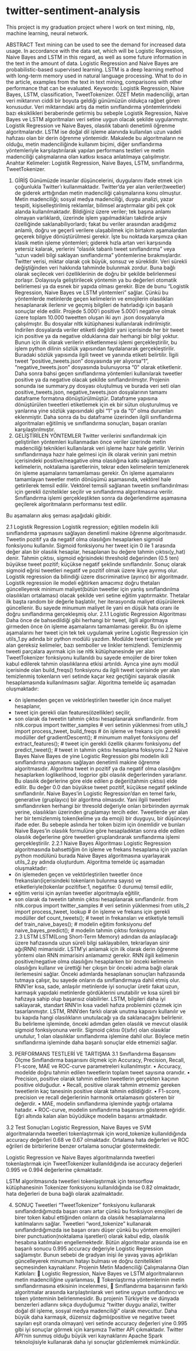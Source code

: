 # twitter-sentiment-analysis
This project is my graduation project where I work on text mining, nlp, machine learning, neural network.

ABSTRACT 
Text mining can be used to see the demand for increased data usage. In accordance with the data set, which will be Logistic Regression, Naive Bayes and LSTM in this regard, as well as some future information in the text in the amount of data. Logistic Regression and Naive Bayes are probabilistic-based supervised learning. LSTM is a deep learning method with long-term memory used in natural language processing. What to do in the article, examples from the text in text mining, comparisons with other performance that can be evaluated.
Keywords:  Logistik Regression, Naive Bayes, LSTM, classification, TweetTokenizer.
ÖZET
Metin madenciliği, artan veri miktarının ciddi bir boyuta geldiği günümüzün oldukça rağbet gören  konusudur. Veri miktarındaki artış da metin sınıflandırma yöntemlerindeki bazı eksiklikleri beraberinde getirmiş bu sebeple Logistik Regression, Naive Bayes ve LSTM  algoritmaları veri setine uygun olacak şekilde uygulanmıştır. Logistik Regression ve Naive Bayes, olasılık tabanlı denetimli öğrenme algoritmalarıdır. LSTM ise doğal dil işleme alanında kullanılan uzun vadeli hafızası olan bir derin öğrenme yöntemidir. Makalede bu algoritmaların ne olduğu, metin madenciliğinde kullanım biçimi, diğer sınıflandırma yöntemleriyle karşılaştırılarak yapılan performans testleri ve metin madenciliği çalışmalarına olan katkısı kısaca anlatılmaya çalışılmıştır.  
Anahtar Kelimeler: Logistik Regression, Naive Bayes, LSTM, sınıflandırma, TweetTokenizer.
1. GİRİŞ
Günümüzde insanlar düşüncelerini, duygularını ifade etmek için çoğunlukla Twitter’ı kullanmaktadır. Twitter’da yer alan veriler(tweetler) de giderek arttığından metin madenciliği çalışmalarına konu olmuştur. Metin madenciliği; sosyal medya madenciliği, duygu analizi, yazar tespiti, kişiselleştirilmiş reklamlar, bilimsel araştırmalar gibi pek çok alanda kullanılmaktadır. 
Bildiğiniz üzere veriler; tek başına anlamı olmayan varlıklardı, üzerinde işlem yapılmadıkları takdirde arşiv özelliğinde saklanabiliyorlardı; fakat bu veriler arasından aradığımız anlamlı, doğru ve geçerli verilere ulaşabilmek için birtakım aşamalardan geçerek bilgiye dönüştürülmesi gerekir. İşte bu noktada karşımıza çıkan klasik metin işleme yöntemleri; giderek hızla artan veri karşısında yetersiz kalarak,  yerlerini “olasılık tabanlı tweet sınıflandırma” veya “uzun vadeli bilgi saklayan sınıflandırma”  yöntemlerine bırakmışlardır. 
Twitter verisi, miktar olarak çok büyük, sonsuz ve süreklidir. Veri sürekli değiştiğinden veri hakkında tahminde bulunmak zordur. Buna bağlı olarak seçilecek veri özelliklerinin de doğru bir şekilde belirlenmesi zorlaşır. Dolayısıyla geliştirilecek yöntemin ya bu değerleri otomatik belirlemesi ya da esnek bir yapıda olması gerekir. Bize de bunu “Logistik Regression, Naive Bayes ve LSTM yöntemleri”  sağlar. Çünkü bu yöntemlerde metinlerde geçen kelimelerin ve emojilerin olasılıkları hesaplanarak ilerlenir ve geçmiş bilgileri de hatırladığı için başarılı sonuçlar elde edilir. 
Projede 5.000’i positive 5.000’i negative olmak üzere toplam 10.000 tweetten oluşan iki ayrı .json dosyalarıyla çalışılmıştır. Bu dosyalar nltk kütüphanesi kullanılarak indirilmiştir. İndirilen dosyalarda veriler etiketli değildir yani içerisinde her bir tweet için positive ya da negative olduklarına dair herhangi bir bilgi yoktur. Bunun için ilk olarak verilerin etiketlenmesi işlemi gerçekleştirilir, bu işlem python dilinin sözlük yapısından faydalanarak gerçekleştirilir. Buradaki sözlük yapısında ilgili tweet ve yanında etiketi belirtilir. İlgili tweet “positive_tweets.json” dosyasında yer alıyorsa“1”, “negative_tweets.json” dosyasında bulunuyorsa “0” olarak etiketlenir. Daha sonra bahsi geçen sınıflandırma yöntemleri kullanılarak tweetler positive ya da negative olacak şekilde sınıflandırılmıştır. 
Projenin sonunda ise summary.py dosyası oluştulmuş ve burada veri seti olan positive_tweets.json, negative_tweets.json dosyalarının tamamı dataframe  formatına dönüştürülmüştür. Dataframe yapısına dönüştürülen tweetleri etiketlemek için ek bir sütun oluşturulmuş ve yanlarına yine sözlük yapısındaki gibi “1” ya da “0” olma durumları eklenmiştir. Daha sonra da bu dataframe üzerinden ilgili sınıflandırma algoritmaları eğitilmiş ve sınıflandırma sonuçları, başarı oranları karşılaştırılmıştır.
2. GELİŞTİRİLEN YÖNTEMLER
Twitter verilerini sınıflandırmak için geliştirilen yöntemleri kullanmadan önce veriler üzerinde metin madenciliği teknikleri kullanılarak veri işleme hazır hale getirilir. Verinin sınıflandırmaya hazır hale gelmesi için ilk olarak verinin yani metnin içerisindeki positive/neagative olma olasılığına katkı sağlamayan kelimelerin, noktalama işaretlerinin, tekrar eden kelimelerin temizlenerek ön işleme aşamalarını tamamlaması gerekir. Ön işleme aşamalarını tamamlayan tweetler metin dönüşümü aşamasında, vektörel hale getirilerek temsil edilir. Vektörel temsili sağlanan tweetin sınıflandırılması için gerekli öznitelikler seçilir ve sınıflandırma algoritmasına verilir. Sınıflandırma işlemi gerçekleştikten sonra da değerlendirme aşamasına geçilerek algoritmaların performansı test edilir. 

Bu aşamaların akış şeması aşağıdaki gibidir.







2.1 Logistik Regression
Logistik regression; eğitilen modelin ikili sınıflandırma yapmasını sağlayan denetimli makine öğrenme algoritmasıdır. Tweetin pozitif ya da negatif olma olasılığını hesaplarken sigmoid fonksiyonu kullanılır. Sigmoid fonksiyonu her tweet için  0 ile 1 arasında değer alan bir olasılık hesaplar, hesaplanan bu değere tahmin çıktısı(y_hat) denir. Tahmin çıktısı, sigmoid eğrisindeki threshold değerinden (0.5 ten) büyükse tweet pozitif; küçükse negatif şeklinde sınıflandırılır. Sonuç olarak sigmoid eğrisi tweetleri negatif ve pozitif olmak üzere ikiye ayırmış olur. Logistik regression da bilindiği üzere discriminative (ayırıcı) bir algoritmadır.
Logistik regression ile modeli eğitirken amacımız doğru thetaları güncelleyerek minimum maliyet(bütün tweetler için yanlış sınıflandırılma olasılıkları ortalaması) olacak şekilde veri setine eğitim yaptırmaktır. Thetalar ilk başta random bir değerle başlatılır, her iterasyonda maliyet düşürülerek güncellenir. Bu sayede minumum maliyet ile yani en düşük hata oranı ile doğru sınıflandırma gerçekleşmiş olur.
2.1.1 Logistic Regression Algoritması 
Daha önce de bahsedildiği gibi herhangi bir tweet, ilgili algoritmaya girmeden önce ön işleme aşamalarını tamamlaması gerekir. Bu ön işleme aşamalarını her tweet için tek tek uygulamak yerine Logistic Regression için utils_1.py adında bir python modülü yazdım. Modülde tweet içerisinde yer alan gereksiz kelimeler, bazı semboller ve linkler temizlendi. Temizlenmiş tweeti parçalara ayırmak için ise nltk kütüphanesinde yer alan TweetTokenizer fonksiyonu kullanıldı bu sayede emojiler de birer token kabul edilerek tahmin olasılıklarına etkisi artırıldı. Ayrıca yine aynı modül içerisinde olan build_freqs() fonksiyonu da ilgili tweet içerisinde yer alan temizlenmiş tokenların veri setinde kaçar kez geçtiğini sayarak olasılık hesaplamasında kullanılmasını sağlar.
Algoritma temelde üç aşamadan oluşmaktadır: 
- ön işlemeden geçen ve vektörleştirilen tweetler için önce maliyet hesaplanır,
- tweet için gerekli olan features(özellikler) seçilir,
- son olarak da tweetin tahmin çıktısı hesaplanarak sınıflandırılır.
from nltk.corpus import twitter_samples                  # veri setinin yüklenmesi
from utils_1 import process_tweet, build_freqs       # ön işleme ve frekans için gerekli modüller
def gradientDescent();                                                # minumum maliyet fonksiyonu
def extract_features();                                                # tweet için gerekli özellik çıkarımı fonksiyonu
def predict_tweet();                                                   # tweet in tahmin çıktısı hesaplama foksiyonu
2.2 Naive Bayes
Naive Bayes de yine Logistic Regression gibi modelin ikili sınıflandırma yapmasını sağlayan denetimli makine öğrenme algoritmasıdır. Algoritma tweet in pozitif ya da negatif olma olasılığını hesaplarken loglikelihood, logprior gibi olasılık değerlerinden yararlanır.  Bu olasılık değerlerine göre elde edilen p değeri(tahmin çıktısı) elde edilir. Bu değer 0.0 dan büyükse tweet pozitif, küçükse negatif şeklinde sınıflandırılır. Naive Bayes’in Logistic Regression’dan en temel farkı, generative (gruplayıcı) bir algoritma olmasıdır. Yani ilgili tweetleri sınıflandırırken herhangi bir thresold değeriyle onları birbirinden ayırmak yerine, olasılıkları üzerinden gruplamayı tercih eder. 
Tweetlerde yer alan her bir temizlenmiş token(kelime ya da emoji) bir duyguyu, bir düşünceyi ifade eder. Bu sebeple aslında her token bizim için önemlidir ve bunları Naive Bayes’in olasılık formulüne göre hesapladıktan sonra elde edilen olasılık değerlerine göre tweetleri gruplandırarak sınıflandırma işlemi gerçekleştirilir. 
2.2.1 Naive Bayes Algoritması
Logistic Regression algoritmasında bahsettiğim ön işleme ve frekans hesaplama için yazılan python modülünü burada Naive Bayes algoritmasına uyarlayarak utils_2.py adında oluşturdum.
Algoritma temelde üç aşamadan oluşmaktadır: 
- ön işlemeden geçen ve vektörleştirilen tweetler önce frekansları(içerisindeki tokenların bulunma sayısı) ve etiketleriyle(tokenlar pozitifse:1,  negatifse: 0 durumu) temsil edilir,
- eğitim verisi için ayrılan tweetler algoritmayla eğitilir,
- son olarak da tweetin tahmin çıktısı hesaplanarak sınıflandırılır.
from nltk.corpus import twitter_samples                   # veri setinin yüklenmesi
from utils_2 import process_tweet, lookup               # ön işleme ve frekans için gerekli modüller
def count_tweets();                                                     # tweet in frekansları ve etiketiyle temsili
def train_naive_bayes();                                             # modelin eğitim fonksiyonu
def naive_bayes_predict();                                         # modelin tahmin çıktısı fonksiyonu     
2.3 LSTM
LSTM(Long Short-Term Memory) adından da anlaşılacağı üzere hafızasında uzun süreli bilgi saklayabilen, tekrarlayan sinir ağı(RNN) mimarisidir. LSTM’yi anlamak için ilk olarak derin öğrenme yöntemi olan RNN mimarisini anlamamız gerekir. RNN ilgili kelimenin positive/negative olma olasılığını hesaplarken bir önceki kelimenin olasılığını kullanır ve ürettiği her çıkışın bir önceki adıma bağlı olarak ilerlemesini sağlar. Önceki adımlarda hesaplanan sonuçları hafızasında tutmaya çalışır, bu sayede onların da sınıflandırmaya dahil etmiş olur. RNN’ler kısa, sade, anlaşılır metinlerde iyi sonuçlar üretir fakat uzun, karmaşık yapıdaki metinlerde gördüklerini unutabilir ve kısa süreli bir hafızaya sahip olup başarısız olabilirler.
LSTM, bilgileri daha iyi saklayarak, standart RNN’in kısa vadeli hafıza problemini çözmek için tasarlanmıştır. LSTM, RNN’den farklı olarak unutma kapısını kullanılır ve bu kapıda hangi olasılıkların unutulacağı ya da saklanacağını belirlenir. Bu belirleme işleminde, önceki adımdan gelen olasılık ve mevcut olasılık sigmoid fonksiyonuna verilir. Sigmoid çıktısı 0(sıfır) olan olasıklar unutulur, 1 olan olasılıklar sınıflandırma işlemine dahil olur. Böylece metin sınıflandırma işleminde daha başarılı sonuçlar elde etmemizi sağlar. 
3. PERFORMANS TESTLERİ VE TARTIŞMA
3.1 Sınıflandırma Başarısını Ölçme
Sınıflandırma başarısını ölçmek için Accuracy, Precision, Recall, F1-score, MAE ve ROC-curve parametreleri kullanılmıştır. 
•	Accuracy, modelde doğru tahmin edilen tweetlerin toplam tweet sayısına oranıdır.
•	Precision, positive olarak tahmin edilen tweetlerin gerçekten kaçının positive olduğudur.
•	Recall, positive olarak tahmin etmemiz gereken tweetlerin kaç tanesinin positive olarak tahmin edildiğidir.
•	F1-score,  precision ve recall değerlerinin harmonik ortalamasını gösteren bir değerdir.
•	MAE, modelin sınıflandırma işleminde yaptığı ortalama hatadır.
•	ROC-curve, modelin sınıflandırma başarısını gösteren eğridir. Eğri altında kalan alan  büyüdükçe modelin başarısı artmaktadır. 

3.2 Test Sonuçları
Logistic Regression, Naive Bayes ve SVM algoritmalarında tweetleri tokenlaştırmak için word_tokenize kullanıldığında accuracy değerleri 0.68 ve 0.67 olmaktadır. Ortalama hata değerleri ve ROC eğrileri de birbirlerine benzer ortalama sonuçlar göstermektedir.
 
 
 
Logistic Regression ve Naive Bayes algoritmalarında tweetleri tokenlaştırmak için TweetTokenizer kullanıldığında ise accuracy değerleri 0.995 ve 0.994 değerlerine çıkmaktadır.
 
 
LSTM algoritmasında tweetleri tokenlaştırmak için tensorflow kütüphanesinin Tokenizer fonksiyonu kullanıldığında ise 0.82 olmaktadır, hata değerleri de buna bağlı olarak azalmaktadır.


4. SONUÇ
Tweetleri “TweetTokenizer” fonksiyonu kullanarak sınıflandırdığımızda başarı oranı artar çünkü bu fonksiyon emojileri de birer token kabul ettiğinden onların da olasılık hesaplamalarına katılmalarını sağlar. Tweetleri “word_tokenize” kullanarak sınıflandırdığımızda ise başarı oranı düşer çünkü bu yöntem emojileri birer punctuation(noktalama işaretleri) olarak kabul edip, olasılık hesabına katılmaları engellemektedir.
Bütün algoritmalar arasında ise en başarılı sonucu 0.995 accuracy değeriyle Logistic Regression sağlamıştır. Bunun sebebi de gradyan inişi ile yavaş yavaş ağırlıkları güncelleyerek minumum hatayı bulması ve doğru öznitelikleri seçmesinden kaynaklanır.
Projenin Metin Madenciliği Çalışmalarına Olan Katkıları:
	Logistic Regression, Naive Bayes ve LSTM algoritmalarının metin madenciliğine uyarlanması,
	Tokenlaştırma yöntemlerinin metin sınıflandırmasına etkisinin incelenmesi,
	Sınıflandırma başarısının farklı algoritmalar arasında karşılaştırılarak veri setine uygun sınıflandırıcı ve token yönteminin belirlenmesidir.
Bu projenin Türkiye’de ve dünyada benzerleri adlarını sıkça duyduğumuz “twitter duygu analizi, twitter doğal dil işleme, sosyal medya madenciliği” olarak mevcuttur. Daha büyük daha karmaşık, düzensiz dağımlı(positive ve negative tweet sayıları eşit oranda olmayan) veri setinde accuracy değerleri yine 0.995 gibi iyi sonuçlar görmek için karşımıza Twitter API çıkmaktadır. Twitter API’nin sunmuş olduğu büyük veri kaynaklarını Apache Spark teknolojisiyle kullanarak daha iyi sonuçlar gözlemlemek mümkündür. 
